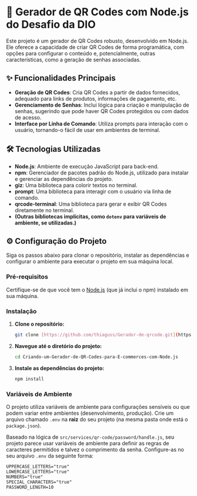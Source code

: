 # 🚀 Gerador de QR Codes com Node.js do Desafio da DIO

Este projeto é um gerador de QR Codes robusto, desenvolvido em Node.js. Ele oferece a capacidade de criar QR Codes de forma programática, com opções para configurar o conteúdo e, potencialmente, outras características, como a geração de senhas associadas.

## ✨ Funcionalidades Principais

- **Geração de QR Codes**: Cria QR Codes a partir de dados fornecidos, adequado para links de produtos, informações de pagamento, etc.
- **Gerenciamento de Senhas**: Inclui lógica para criação e manipulação de senhas, sugerindo que pode haver QR Codes protegidos ou com dados de acesso.
- **Interface por Linha de Comando**: Utiliza prompts para interação com o usuário, tornando-o fácil de usar em ambientes de terminal.

## 🛠️ Tecnologias Utilizadas

- **Node.js**: Ambiente de execução JavaScript para back-end.
- **npm**: Gerenciador de pacotes padrão do Node.js, utilizado para instalar e gerenciar as dependências do projeto.
- **giz**: Uma biblioteca para colorir textos no terminal.
- **prompt**: Uma biblioteca para interagir com o usuário via linha de comando.
- **qrcode-terminal**: Uma biblioteca para gerar e exibir QR Codes diretamente no terminal.
- **(Outras bibliotecas implícitas, como `dotenv` para variáveis de ambiente, se utilizadas.)**

## ⚙️ Configuração do Projeto

Siga os passos abaixo para clonar o repositório, instalar as dependências e configurar o ambiente para executar o projeto em sua máquina local.

### Pré-requisitos

Certifique-se de que você tem o [Node.js](https://nodejs.org/en/) (que já inclui o npm) instalado em sua máquina.

### Instalação

1.  **Clone o repositório:**
    ```bash
    git clone [https://github.com/thiaguss/Gerador-de-qrcode.git](https://github.com/diegovitorportella/Criando-um-Gerador-de-QR-Codes-para-E-commerces-com-Node.js.git)
    ```
2.  **Navegue até o diretório do projeto:**
    ```bash
    cd Criando-um-Gerador-de-QR-Codes-para-E-commerces-com-Node.js
    ```
3.  **Instale as dependências do projeto:**
    ```bash
    npm install
    ```

### Variáveis de Ambiente

O projeto utiliza variáveis de ambiente para configurações sensíveis ou que podem variar entre ambientes (desenvolvimento, produção). Crie um arquivo chamado `.env` na **raiz** do seu projeto (na mesma pasta onde está o `package.json`).

Baseado na lógica de `src/services/qr-code/password/handle.js`, seu projeto parece usar variáveis de ambiente para definir as regras de caracteres permitidos e talvez o comprimento da senha. Configure-as no seu arquivo `.env` da seguinte forma:

```env
UPPERCASE_LETTERS="true"
LOWERCASE_LETTERS="true"
NUMBERS="true"
SPECIAL_CHARACTERS="true"
PASSWORD_LENGTH=10
```
